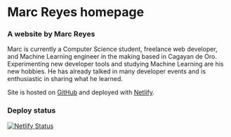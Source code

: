 # Marc Reyes homepage

### A website by Marc Reyes

Marc is currently a Computer Science student, freelance web developer, and Machine Learning engineer in the making based in Cagayan de Oro. Experimenting new developer tools and studying Machine Learning are his new hobbies. He has already talked in many developer events and is enthusiastic in sharing what he learned.

Site is hosted on [GitHub](https://github.com/marcreyesph/marcreyesph/) and deployed with [Netlify](https://www.netlify.com/).

### Deploy status
[![Netlify Status](https://api.netlify.com/api/v1/badges/be1b5bd7-c071-47a9-8316-4fd2db772226/deploy-status)](https://app.netlify.com/sites/marcreyesph-gh-page/deploys)